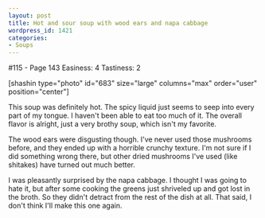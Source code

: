 ```yaml
---
layout: post
title: Hot and sour soup with wood ears and napa cabbage
wordpress_id: 1421
categories:
- Soups
---
```


#115 - Page 143
Easiness: 4
Tastiness: 2

[shashin type="photo" id="683" size="large" columns="max" order="user" position="center"]

This soup was definitely hot. The spicy liquid just seems to seep into every part of my tongue. I haven't been able to eat too much of it. The overall flavor is alright, just a very brothy soup, which isn't my favorite.

The wood ears were disgusting though. I've never used those mushrooms before, and they ended up with a horrible crunchy texture. I'm not sure if I did something wrong there, but other dried mushrooms I've used (like shitakes) have turned out much better.

I was pleasantly surprised by the napa cabbage. I thought I was going to hate it, but after some cooking the greens just shriveled up and got lost in the broth. So they didn't detract from the rest of the dish at all. That said, I don't think I'll make this one again.
